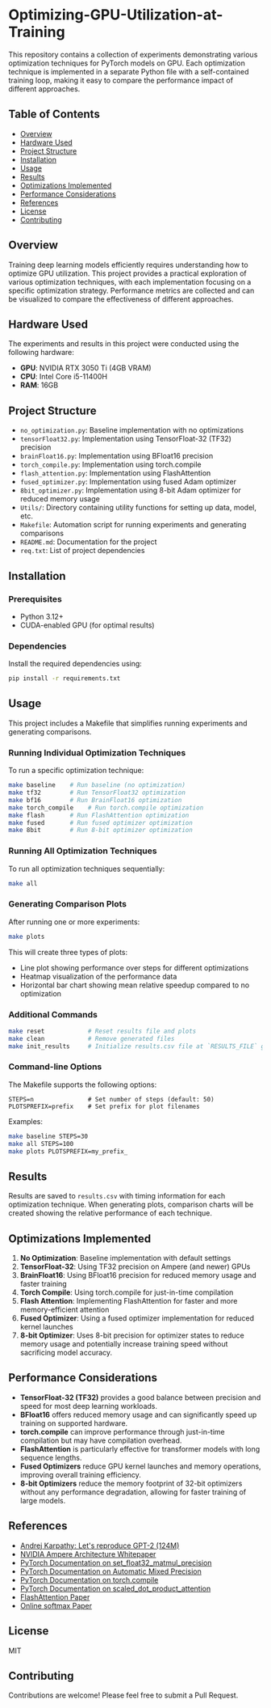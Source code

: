 # Optimizing-GPU-Utilization-at-Training

This repository contains a collection of experiments demonstrating various optimization techniques for PyTorch models on GPU. Each optimization technique is implemented in a separate Python file with a self-contained training loop, making it easy to compare the performance impact of different approaches.

## Table of Contents
- [Overview](#overview)
- [Hardware Used](#hardware-used)
- [Project Structure](#project-structure)
- [Installation](#installation)
- [Usage](#usage)
- [Results](#results)
- [Optimizations Implemented](#optimizations-implemented)
- [Performance Considerations](#performance-considerations)
- [References](#references)
- [License](#license)
- [Contributing](#contributing)

## Overview

Training deep learning models efficiently requires understanding how to optimize GPU utilization. This project provides a practical exploration of various optimization techniques, with each implementation focusing on a specific optimization strategy. Performance metrics are collected and can be visualized to compare the effectiveness of different approaches.

## Hardware Used

The experiments and results in this project were conducted using the following hardware:

- **GPU**: NVIDIA RTX 3050 Ti (4GB VRAM)
- **CPU**: Intel Core i5-11400H
- **RAM**: 16GB

## Project Structure

- `no_optimization.py`: Baseline implementation with no optimizations
- `tensorFloat32.py`: Implementation using TensorFloat-32 (TF32) precision
- `brainFloat16.py`: Implementation using BFloat16 precision
- `torch_compile.py`: Implementation using torch.compile
- `flash_attention.py`: Implementation using FlashAttention
- `fused_optimizer.py`: Implementation using fused Adam optimizer
- `8bit_optimizer.py`: Implementation using 8-bit Adam optimizer for reduced memory usage
- `Utils/`: Directory containing utility functions for setting up data, model, etc.
- `Makefile`: Automation script for running experiments and generating comparisons
- `README.md`: Documentation for the project
- `req.txt`: List of project dependencies

## Installation

### Prerequisites

- Python 3.12+
- CUDA-enabled GPU (for optimal results)

### Dependencies

Install the required dependencies using:

```bash
pip install -r requirements.txt
```

## Usage

This project includes a Makefile that simplifies running experiments and generating comparisons.

### Running Individual Optimization Techniques

To run a specific optimization technique:

```bash
make baseline    # Run baseline (no optimization)
make tf32        # Run TensorFloat32 optimization
make bf16        # Run BrainFloat16 optimization 
make torch_compile    # Run torch.compile optimization
make flash       # Run FlashAttention optimization
make fused       # Run fused optimizer optimization
make 8bit        # Run 8-bit optimizer optimization
```

### Running All Optimization Techniques

To run all optimization techniques sequentially:

```bash
make all
```

### Generating Comparison Plots

After running one or more experiments:

```bash
make plots
```

This will create three types of plots:
- Line plot showing performance over steps for different optimizations
- Heatmap visualization of the performance data
- Horizontal bar chart showing mean relative speedup compared to no optimization

### Additional Commands

```bash
make reset            # Reset results file and plots
make clean            # Remove generated files
make init_results     # Initialize results.csv file at `RESULTS_FILE` given path
```

### Command-line Options

The Makefile supports the following options:

```
STEPS=n               # Set number of steps (default: 50)
PLOTSPREFIX=prefix    # Set prefix for plot filenames
```

Examples:

```bash
make baseline STEPS=30
make all STEPS=100
make plots PLOTSPREFIX=my_prefix_
```

## Results

Results are saved to `results.csv` with timing information for each optimization technique. When generating plots, comparison charts will be created showing the relative performance of each technique.

## Optimizations Implemented

1. **No Optimization**: Baseline implementation with default settings
2. **TensorFloat-32**: Using TF32 precision on Ampere (and newer) GPUs
3. **BrainFloat16**: Using BFloat16 precision for reduced memory usage and faster training
4. **Torch Compile**: Using torch.compile for just-in-time compilation
5. **Flash Attention**: Implementing FlashAttention for faster and more memory-efficient attention
6. **Fused Optimizer**: Using a fused optimizer implementation for reduced kernel launches
7. **8-bit Optimizer**: Uses 8-bit precision for optimizer states to reduce memory usage and potentially increase training speed without sacrificing model accuracy.

## Performance Considerations

- **TensorFloat-32 (TF32)** provides a good balance between precision and speed for most deep learning workloads.
- **BFloat16** offers reduced memory usage and can significantly speed up training on supported hardware.
- **torch.compile** can improve performance through just-in-time compilation but may have compilation overhead.
- **FlashAttention** is particularly effective for transformer models with long sequence lengths.
- **Fused Optimizers** reduce GPU kernel launches and memory operations, improving overall training efficiency.
- **8-bit Optimizers** reduce the memory footprint of 32-bit optimizers without any performance degradation, allowing for faster training of large models.

## References

- [Andrej Karpathy: Let's reproduce GPT-2 (124M)](https://youtu.be/l8pRSuU81PU?si=sBZPAn3O0jxxV0y3)
- [NVIDIA Ampere Architecture Whitepaper](https://images.nvidia.com/aem-dam/en-zz/Solutions/data-center/nvidia-ampere-architecture-whitepaper.pdf)
- [PyTorch Documentation on set_float32_matmul_precision](https://pytorch.org/docs/stable/generated/torch.set_float32_matmul_precision.html)
- [PyTorch Documentation on Automatic Mixed Precision](https://pytorch.org/docs/stable/amp.html)
- [PyTorch Documentation on torch.compile](https://pytorch.org/tutorials/intermediate/torch_compile_tutorial.html)
- [PyTorch Documentation on scaled_dot_product_attention](https://pytorch.org/docs/stable/generated/torch.nn.functional.scaled_dot_product_attention.html)
- [FlashAttention Paper](https://arxiv.org/abs/2205.14135)
- [Online softmax Paper](https://arxiv.org/abs/1805.02867)

## License

MIT

## Contributing

Contributions are welcome! Please feel free to submit a Pull Request. 